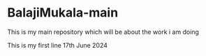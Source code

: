 # BalajiMukala-main
This is my main repository which will be about the work i am doing


This is my first line 17th June 2024
